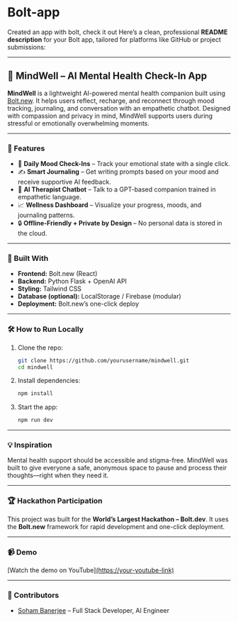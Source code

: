 # Bolt-app
Created an app with bolt, check it out
Here’s a clean, professional **README description** for your Bolt app, tailored for platforms like GitHub or project submissions:

---

## 🧠 MindWell – AI Mental Health Check-In App

**MindWell** is a lightweight AI-powered mental health companion built using [Bolt.new](https://bolt.new). It helps users reflect, recharge, and reconnect through mood tracking, journaling, and conversation with an empathetic chatbot. Designed with compassion and privacy in mind, MindWell supports users during stressful or emotionally overwhelming moments.

---

### 🌟 Features

* 🧘 **Daily Mood Check-Ins** – Track your emotional state with a single click.
* ✍️ **Smart Journaling** – Get writing prompts based on your mood and receive supportive AI feedback.
* 💬 **AI Therapist Chatbot** – Talk to a GPT-based companion trained in empathetic language.
* 📈 **Wellness Dashboard** – Visualize your progress, moods, and journaling patterns.
* 🔒 **Offline-Friendly + Private by Design** – No personal data is stored in the cloud.

---

### 🚀 Built With

* **Frontend:** Bolt.new (React)
* **Backend:** Python Flask + OpenAI API
* **Styling:** Tailwind CSS
* **Database (optional):** LocalStorage / Firebase (modular)
* **Deployment:** Bolt.new’s one-click deploy

---

### 🛠 How to Run Locally

1. Clone the repo:

   ```bash
   git clone https://github.com/yourusername/mindwell.git
   cd mindwell
   ```
2. Install dependencies:

   ```bash
   npm install
   ```
3. Start the app:

   ```bash
   npm run dev
   ```

---

### 💡 Inspiration

Mental health support should be accessible and stigma-free. MindWell was built to give everyone a safe, anonymous space to pause and process their thoughts—right when they need it.

---

### 🏆 Hackathon Participation

This project was built for the **World’s Largest Hackathon – Bolt.dev**. It uses the **Bolt.new** framework for rapid development and one-click deployment.

---

### 📹 Demo

[Watch the demo on YouTube][(https://your-youtube-link)](https://youtu.be/PVqTYAQRa14?si=PRuBCXwJuUJxSWwS)

---

### 👏 Contributors

* [Soham Banerjee](https://github.com/yourusername) – Full Stack Developer, AI Engineer




